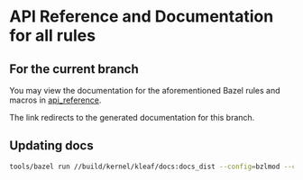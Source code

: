# API Reference and Documentation for all rules

## For the current branch

You may view the documentation for the aforementioned Bazel rules and macros in
[api_reference](api_reference).

The link redirects to the generated documentation for this branch.

## Updating docs

```sh
tools/bazel run //build/kernel/kleaf/docs:docs_dist --config=bzlmod --config=internet
```
